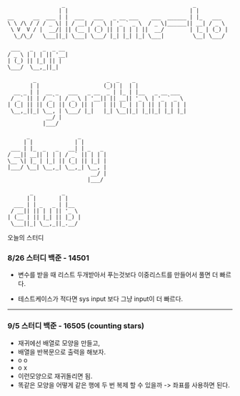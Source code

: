 ~~~
                 _                                        _          
                | |                                      | |         
__      __  ___ | |  ___   ___   _ __ ___    ___  ______ | |_   ___  
\ \ /\ / / / _ \| | / __| / _ \ | '_ ` _ \  / _ \|______|| __| / _ \ 
 \ V  V / |  __/| || (__ | (_) || | | | | ||  __/        | |_ | (_) |
  \_/\_/   \___||_| \___| \___/ |_| |_| |_| \___|         \__| \___/ 
~~~                                                                     
                                                                     

                    
 ~~~                   
  ___   _   _  _ __ 
 / _ \ | | | || '__|
| (_) || |_| || |   
 \___/  \__,_||_|   
 ~~~                   
                    

~~~
        _                      _  _    _                
       | |                    (_)| |  | |               
  __ _ | |  __ _   ___   _ __  _ | |_ | |__   _ __ ___  
 / _` || | / _` | / _ \ | '__|| || __|| '_ \ | '_ ` _ \ 
| (_| || || (_| || (_) || |   | || |_ | | | || | | | | |
 \__,_||_| \__, | \___/ |_|   |_| \__||_| |_||_| |_| |_|
            __/ |                                       
           |___/                                        
~~~


~~~
      _               _        
     | |             | |       
 ___ | |_  _   _   __| | _   _ 
/ __|| __|| | | | / _` || | | |
\__ \| |_ | |_| || (_| || |_| |
|___/ \__| \__,_| \__,_| \__, |
                          __/ |
                         |___/ 
~~~
~~~
       _         _     
      | |       | |    
  ___ | | _   _ | |__  
 / __|| || | | || '_ \ 
| (__ | || |_| || |_) |
 \___||_| \__,_||_.__/ 
~~~
 오늘의 스터디

 
### 8/26 스터디 백준 - 14501

- 변수를 받을 때 리스트 두개받아서 푸는것보다 이중리스트를 만들어서 풀면 더 빠르다.

- 테스트케이스가 적다면 sys input 보다 그냥 input이 더 빠르다.

---


### 9/5 스터디 백준 - 16505 (counting stars) 
- 재귀에선 배열로 모양을 만들고,
- 배열을 반복문으로 출력을 해보자.
-  o o
-  o x
-  이런모양으로 재귀돌리면 됨.
-  똑같은 모양을 어떻게 같은 행에 두 번 복제 할 수 있을까 -> 좌표를 사용하면 된다.
